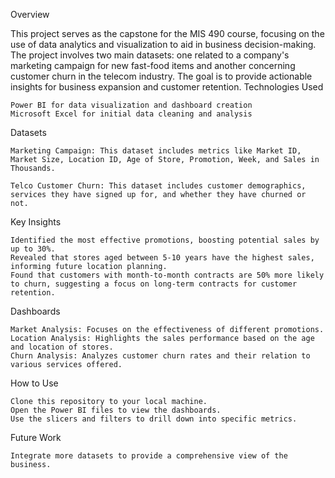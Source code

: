 Overview

This project serves as the capstone for the MIS 490 course, focusing on the use of data analytics and visualization to aid in business decision-making. The project involves two main datasets: one related to a company's marketing campaign for new fast-food items and another concerning customer churn in the telecom industry. The goal is to provide actionable insights for business expansion and customer retention.
Technologies Used

    Power BI for data visualization and dashboard creation
    Microsoft Excel for initial data cleaning and analysis

Datasets

    Marketing Campaign: This dataset includes metrics like Market ID, Market Size, Location ID, Age of Store, Promotion, Week, and Sales in Thousands.

    Telco Customer Churn: This dataset includes customer demographics, services they have signed up for, and whether they have churned or not.

Key Insights

    Identified the most effective promotions, boosting potential sales by up to 30%.
    Revealed that stores aged between 5-10 years have the highest sales, informing future location planning.
    Found that customers with month-to-month contracts are 50% more likely to churn, suggesting a focus on long-term contracts for customer retention.

Dashboards

    Market Analysis: Focuses on the effectiveness of different promotions.
    Location Analysis: Highlights the sales performance based on the age and location of stores.
    Churn Analysis: Analyzes customer churn rates and their relation to various services offered.

How to Use

    Clone this repository to your local machine.
    Open the Power BI files to view the dashboards.
    Use the slicers and filters to drill down into specific metrics.

Future Work

    Integrate more datasets to provide a comprehensive view of the business.
